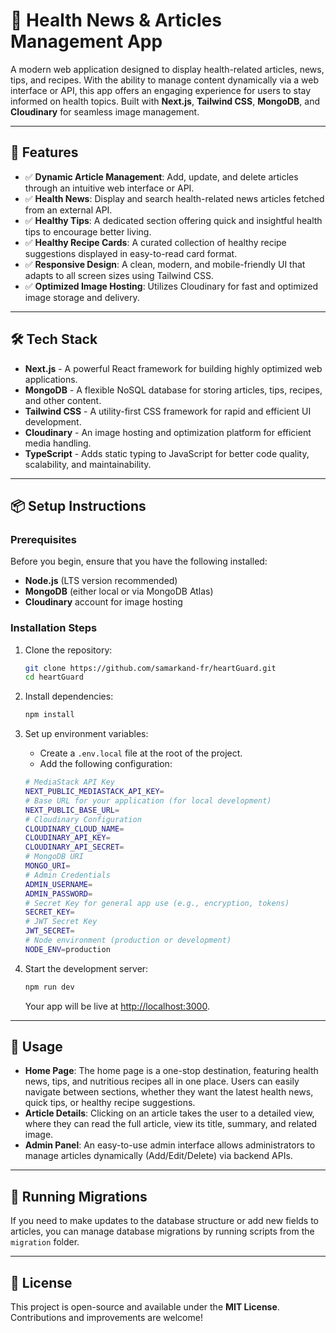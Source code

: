 
# 🏥 Health News & Articles Management App

A modern web application designed to display health-related articles, news, tips, and recipes. With the ability to manage content dynamically via a web interface or API, this app offers an engaging experience for users to stay informed on health topics. Built with **Next.js**, **Tailwind CSS**, **MongoDB**, and **Cloudinary** for seamless image management.

---

## 🚀 Features

-   ✅ **Dynamic Article Management**: Add, update, and delete articles through an intuitive web interface or API.
-   ✅ **Health News**: Display and search health-related news articles fetched from an external API.
-   ✅ **Healthy Tips**: A dedicated section offering quick and insightful health tips to encourage better living.
-   ✅ **Healthy Recipe Cards**: A curated collection of healthy recipe suggestions displayed in easy-to-read card format.
-   ✅ **Responsive Design**: A clean, modern, and mobile-friendly UI that adapts to all screen sizes using Tailwind CSS.
-   ✅ **Optimized Image Hosting**: Utilizes Cloudinary for fast and optimized image storage and delivery.

---

## 🛠️ Tech Stack

-   **Next.js** - A powerful React framework for building highly optimized web applications.
-   **MongoDB** - A flexible NoSQL database for storing articles, tips, recipes, and other content.
-   **Tailwind CSS** - A utility-first CSS framework for rapid and efficient UI development.
-   **Cloudinary** - An image hosting and optimization platform for efficient media handling.
-   **TypeScript** - Adds static typing to JavaScript for better code quality, scalability, and maintainability.

---

## 📦 Setup Instructions

### Prerequisites

Before you begin, ensure that you have the following installed:

-   **Node.js** (LTS version recommended)
-   **MongoDB** (either local or via MongoDB Atlas)
-   **Cloudinary** account for image hosting

### Installation Steps

1. Clone the repository:
    
    ```bash
    git clone https://github.com/samarkand-fr/heartGuard.git
    cd heartGuard
    ```

2. Install dependencies:
    
    ```bash
    npm install
    ```

3. Set up environment variables:
    
    - Create a `.env.local` file at the root of the project.
    - Add the following configuration:
    
    ```bash
    # MediaStack API Key
    NEXT_PUBLIC_MEDIASTACK_API_KEY=
    # Base URL for your application (for local development)
    NEXT_PUBLIC_BASE_URL=
    # Cloudinary Configuration
    CLOUDINARY_CLOUD_NAME=
    CLOUDINARY_API_KEY=
    CLOUDINARY_API_SECRET=
    # MongoDB URI
    MONGO_URI=
    # Admin Credentials
    ADMIN_USERNAME=
    ADMIN_PASSWORD=
    # Secret Key for general app use (e.g., encryption, tokens)
    SECRET_KEY=
    # JWT Secret Key
    JWT_SECRET=
    # Node environment (production or development)
    NODE_ENV=production
    ```

4. Start the development server:
    
    ```bash
    npm run dev
    ```

    Your app will be live at [http://localhost:3000](http://localhost:3000).

---

## 🎯 Usage

-   **Home Page**: The home page is a one-stop destination, featuring health news, tips, and nutritious recipes all in one place. Users can easily navigate between sections, whether they want the latest health news, quick tips, or healthy recipe suggestions.
-   **Article Details**: Clicking on an article takes the user to a detailed view, where they can read the full article, view its title, summary, and related image.
-   **Admin Panel**: An easy-to-use admin interface allows administrators to manage articles dynamically (Add/Edit/Delete) via backend APIs.

---

## 🔄 Running Migrations

If you need to make updates to the database structure or add new fields to articles, you can manage database migrations by running scripts from the `migration` folder.

---

## 📝 License

This project is open-source and available under the **MIT License**. Contributions and improvements are welcome!

